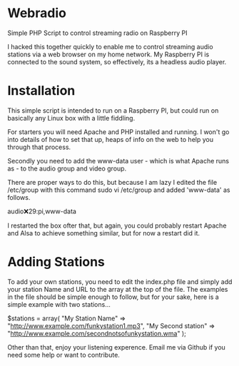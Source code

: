 Webradio
========

Simple PHP Script to control streaming radio on Raspberry PI

I hacked this together quickly to enable me to control streaming audio stations via a web browser on my home network.  My Raspberry PI is connected to the sound system, so effectively, its a headless audio player.

Installation
============

This simple script is intended to run on a Raspberry PI, but could run on basically any Linux box with a little fiddling.

For starters you will need Apache and PHP installed and running.  I won't go into details of how to set that up, heaps of
info on the web to help you through that process.

Secondly you need to add the www-data user - which is what Apache runs as - to the audio group and video group.

There are proper ways to do this, but because I am lazy I edited the file /etc/group with this command
sudo vi /etc/group
and added 'www-data' as follows.

audio:x:29:pi,www-data

I restarted the box ofter that, but again, you could probably restart Apache and Alsa to achieve something similar, but for now a restart did it.

Adding Stations
===============

To add your own stations, you need to edit the index.php file and simply add your station Name and URL to the array at the top of the file.  The examples in the file should be simple enough to follow, but for your sake, here is a simple example with two stations...

$stations = array( "My Station Name" => "http://www.example.com/funkystation1.mp3",
		   "My Second station" => "http://www.example.com/secondnotsofunkystation.wma" );

Other than that, enjoy your listening experence.  Email me via Github if you need some help or want to contribute.

